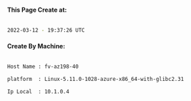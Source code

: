 
   
#### This Page Create at:

```bash

2022-03-12 - 19:37:26 UTC

```

#### Create By Machine:

```bash

Host Name : fv-az198-40

platform  : Linux-5.11.0-1028-azure-x86_64-with-glibc2.31

Ip Local  : 10.1.0.4

```

